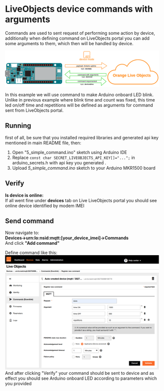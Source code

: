 # LiveObjects device commands with arguments

Commands are used to sent request of performing some action by device, additionally when defining command on LiveObjects portal you can add some arguments to them, which then will be handled by device.

![diagram](img/command_with_args.png)

In this example we will use command to make Arduino onboard LED blink. Unlike in previous example where blink time and count was fixed, this time led on/off time and repetitions will be defined as arguments for command sent from LiveObjects portal.


## Running
first of all, be sure that you installed required libraries and generated api key mentioned in main README file, then:
1. Open "5_simple_command.ino" sketch using Arduino IDE
2. Replace ```const char SECRET_LIVEOBJECTS_API_KEY[]="...";``` in arduino_secrets.h with api key you generated .
3. Upload *5_simple_command.ino* sketch to your Arduino MKR1500 board

## Verify
**Is device is online:**<br>
If all went fine under **devices** tab on Live LiveObjects portal you should see online device identified by modem IMEI

## Send command
Now navigate to:<br>
**Devices->urn:lo:nsid:mqtt:[your_device_imei]->Commands** <br>
And click **"Add command"**<br>

Define command like this:
![diagram](img/define_command.png)
And after clicking "Verify" your command should be sent to device and as effect you should see Arduino onboard LED according to parameters which you provided
